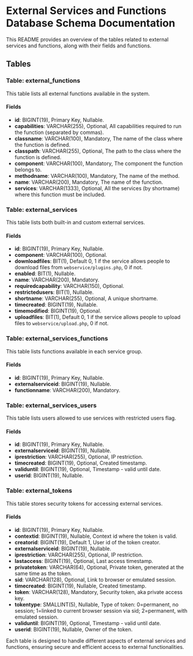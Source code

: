 # External Services and Functions Database Schema Documentation

This README provides an overview of the tables related to external services and functions, along with their fields and functions.

## Tables

### Table: external_functions

This table lists all external functions available in the system.

#### Fields

- **id**: BIGINT(19), Primary Key, Nullable.
- **capabilities**: VARCHAR(255), Optional, All capabilities required to run the function (separated by commas).
- **classname**: VARCHAR(100), Mandatory, The name of the class where the function is defined.
- **classpath**: VARCHAR(255), Optional, The path to the class where the function is defined.
- **component**: VARCHAR(100), Mandatory, The component the function belongs to.
- **methodname**: VARCHAR(100), Mandatory, The name of the method.
- **name**: VARCHAR(200), Mandatory, The name of the function.
- **services**: VARCHAR(1333), Optional, All the services (by shortname) where this function must be included.

### Table: external_services

This table lists both built-in and custom external services.

#### Fields

- **id**: BIGINT(19), Primary Key, Nullable.
- **component**: VARCHAR(100), Optional.
- **downloadfiles**: BIT(1), Default 0, 1 if the service allows people to download files from `webservice/plugins.php`, 0 if not.
- **enabled**: BIT(1), Nullable.
- **name**: VARCHAR(200), Mandatory.
- **requiredcapability**: VARCHAR(150), Optional.
- **restrictedusers**: BIT(1), Nullable.
- **shortname**: VARCHAR(255), Optional, A unique shortname.
- **timecreated**: BIGINT(19), Nullable.
- **timemodified**: BIGINT(19), Optional.
- **uploadfiles**: BIT(1), Default 0, 1 if the service allows people to upload files to `webservice/upload.php`, 0 if not.

### Table: external_services_functions

This table lists functions available in each service group.

#### Fields

- **id**: BIGINT(19), Primary Key, Nullable.
- **externalserviceid**: BIGINT(19), Nullable.
- **functionname**: VARCHAR(200), Mandatory.

### Table: external_services_users

This table lists users allowed to use services with restricted users flag.

#### Fields

- **id**: BIGINT(19), Primary Key, Nullable.
- **externalserviceid**: BIGINT(19), Nullable.
- **iprestriction**: VARCHAR(255), Optional, IP restriction.
- **timecreated**: BIGINT(19), Optional, Created timestamp.
- **validuntil**: BIGINT(19), Optional, Timestamp - valid until date.
- **userid**: BIGINT(19), Nullable.

### Table: external_tokens

This table stores security tokens for accessing external services.

#### Fields

- **id**: BIGINT(19), Primary Key, Nullable.
- **contextid**: BIGINT(19), Nullable, Context id where the token is valid.
- **creatorid**: BIGINT(19), Default 1, User id of the token creator.
- **externalserviceid**: BIGINT(19), Nullable.
- **iprestriction**: VARCHAR(255), Optional, IP restriction.
- **lastaccess**: BIGINT(19), Optional, Last access timestamp.
- **privatetoken**: VARCHAR(64), Optional, Private token, generated at the same time as the token.
- **sid**: VARCHAR(128), Optional, Link to browser or emulated session.
- **timecreated**: BIGINT(19), Nullable, Created timestamp.
- **token**: VARCHAR(128), Mandatory, Security token, aka private access key.
- **tokentype**: SMALLINT(5), Nullable, Type of token: 0=permanent, no session; 1=linked to current browser session via sid; 2=permanent, with emulated session.
- **validuntil**: BIGINT(19), Optional, Timestamp - valid until date.
- **userid**: BIGINT(19), Nullable, Owner of the token.

Each table is designed to handle different aspects of external services and functions, ensuring secure and efficient access to external functionalities.
